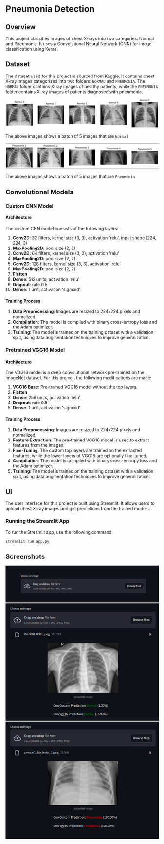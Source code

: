 # Pneumonia Detection

## Overview
This project classifies images of chest X-rays into two categories: Normal and Pneumonia. 
It uses a Convolutional Neural Network (CNN) for image classification using Keras.

## Dataset

The dataset used for this project is sourced from [Kaggle](https://www.kaggle.com/datasets/tolgadincer/labeled-chest-xray-images). 
It contains chest X-ray images categorized into two folders: `NORMAL` and `PNEUMONIA`. The `NORMAL` folder contains X-ray images of healthy patients, while the `PNEUMONIA` folder contains X-ray images of patients diagnosed with pneumonia.

![Normal](/img/4.png)

The above images shows a batch of 5 images that are `Normal`

![Pneumonia](/img/5.png)

The above images shows a batch of 5 images that are `Pneumonia`

## Convolutional Models 
### Custom CNN Model
#### Architecture
The custom CNN model consists of the following layers:
1. **Conv2D**: 32 filters, kernel size (3, 3), activation 'relu', input shape (224, 224, 3)
2. **MaxPooling2D**: pool size (2, 2)
3. **Conv2D**: 64 filters, kernel size (3, 3), activation 'relu'
4. **MaxPooling2D**: pool size (2, 2)
5. **Conv2D**: 128 filters, kernel size (3, 3), activation 'relu'
6. **MaxPooling2D**: pool size (2, 2)
7. **Flatten**
8. **Dense**: 512 units, activation 'relu'
9. **Dropout**: rate 0.5
10. **Dense**: 1 unit, activation 'sigmoid'

#### Training Process
1. **Data Preprocessing**: Images are resized to 224x224 pixels and normalized.
2. **Compilation**: The model is compiled with binary cross-entropy loss and the Adam optimizer.
3. **Training**: The model is trained on the training dataset with a validation split, using data augmentation techniques to improve generalization.

### Pretrained VGG16 Model
#### Architecture
The VGG16 model is a deep convolutional network pre-trained on the ImageNet dataset. For this project, the following modifications are made:
1. **VGG16 Base**: Pre-trained VGG16 model without the top layers.
2. **Flatten**
3. **Dense**: 256 units, activation 'relu'
4. **Dropout**: rate 0.5
5. **Dense**: 1 unit, activation 'sigmoid'

#### Training Process
1. **Data Preprocessing**: Images are resized to 224x224 pixels and normalized.
2. **Feature Extraction**: The pre-trained VGG16 model is used to extract features from the images.
3. **Fine-Tuning**: The custom top layers are trained on the extracted features, while the lower layers of VGG16 are optionally fine-tuned.
4. **Compilation**: The model is compiled with binary cross-entropy loss and the Adam optimizer.
5. **Training**: The model is trained on the training dataset with a validation split, using data augmentation techniques to improve generalization.


## UI
The user interface for this project is built using Streamlit. It allows users to upload chest X-ray images and get predictions from the trained models.

### Running the Streamlit App
To run the Streamlit app, use the following command:
```sh
streamlit run app.py
```

## Screenshots
![1](/img/1.png)
![2](/img/2.png)
![3](/img/3.png)